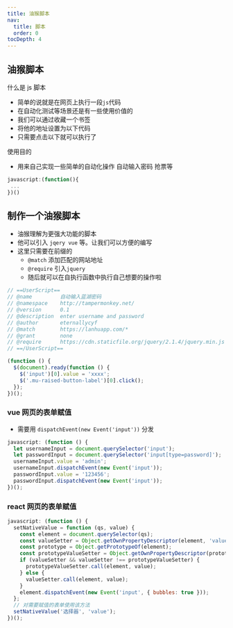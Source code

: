 ```yaml
---
title: 油猴脚本
nav:
  title: 脚本
  order: 0
tocDepth: 4
---
```


## 油猴脚本

什么是 js 脚本

- 简单的说就是在网页上执行一段`js`代码
- 在自动化测试等场景还是有一些使用价值的
- 我们可以通过收藏一个书签
- 将他的地址设置为以下代码
- 只需要点击以下就可以执行了

使用目的

- 用来自己实现一些简单的自动化操作 自动输入密码 抢票等

```js
javascript:(function(){
 ...
})()
```

## 制作一个油猴脚本

- 油猴理解为更强大功能的脚本
- 他可以引入 `jqery vue` 等。让我们可以方便的编写
- 这里只需要在前缀的
  - `@match` 添加匹配的网站地址
  - `@require` 引入`jquery`
  - 随后就可以在自执行函数中执行自己想要的操作啦

```js
// ==UserScript==
// @name         自动输入蓝湖密码
// @namespace    http://tampermonkey.net/
// @version      0.1
// @description  enter username and password
// @author       eternallycyf
// @match        https://lanhuapp.com/*
// @grant        none
// @require      https://cdn.staticfile.org/jquery/2.1.4/jquery.min.js
// ==/UserScript==

(function () {
  $(document).ready(function () {
    $('input')[0].value = 'xxxx';
    $('.mu-raised-button-label')[0].click();
  });
})();
```

### vue 网页的表单赋值

- 需要用 `dispatchEvent(new Event('input'))` 分发

```js
javascript: (function () {
  let usernameInput = document.querySelector('input');
  let passwordInput = document.querySelector('input[type=password]');
  usernameInput.value = 'admin';
  usernameInput.dispatchEvent(new Event('input'));
  passwordInput.value = '123456';
  passwordInput.dispatchEvent(new Event('input'));
})();
```

### react 网页的表单赋值

```js
javascript: (function () {
  setNativeValue = function (qs, value) {
    const element = document.querySelector(qs);
    const valueSetter = Object.getOwnPropertyDescriptor(element, 'value').set;
    const prototype = Object.getPrototypeOf(element);
    const prototypeValueSetter = Object.getOwnPropertyDescriptor(prototype, 'value').set;
    if (valueSetter && valueSetter !== prototypeValueSetter) {
      prototypeValueSetter.call(element, value);
    } else {
      valueSetter.call(element, value);
    }
    element.dispatchEvent(new Event('input', { bubbles: true }));
  };
  // 对需要赋值的表单使用该方法
  setNativeValue('选择器', 'value');
})();
```
